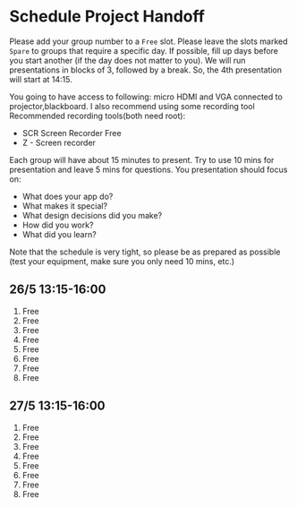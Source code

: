 # Schedule Project Handoff

Please add your group number to a `Free` slot. Please leave the slots marked `Spare` to groups that require a specific day. If possible, fill up days before you start another (if the day does not matter to you). We will run presentations in blocks of 3, followed by a break. So, the 4th presentation will start at 14:15.

You going to have access to following: micro HDMI and VGA connected to projector,blackboard. I also recommend using some recording tool
Recommended recording tools(both need root):

- SCR Screen Recorder Free
- Z - Screen recorder

Each group will have about 15 minutes to present. Try to use 10 mins for presentation and leave 5 mins for questions. You presentation should focus on:

- What does your app do?
- What makes it special?
- What design decisions did you make?
- How did you work?
- What did you learn?

Note that the schedule is very tight, so please be as prepared as possible (test your equipment, make sure you only need 10 mins, etc.)

## 26/5 13:15-16:00 <a id="d1"></a>

1. Free
2. Free
3. Free
4. Free
5. Free
6. Free
7. Free
8. Free

## 27/5 13:15-16:00 <a id="d2"></a>

1. Free
2. Free
3. Free
4. Free
5. Free
6. Free
7. Free
8. Free
